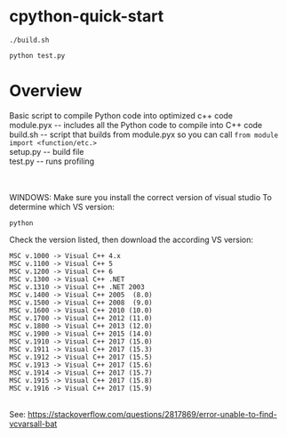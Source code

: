 # cpython-quick-start
```
./build.sh
```
```
python test.py
```

# Overview

Basic script to compile Python code into optimized c++ code
<br/>module.pyx  --  includes all the Python code to compile into C++ code
<br/>build.sh    --  script that builds from module.pyx so you can call `from module import <function/etc.>`
<br/>setup.py    --  build file
<br/>test.py     --  runs profiling


<br/><br/>
WINDOWS:
Make sure you install the correct version of visual studio
To determine which VS version:
```
python
```
Check the version listed, then download the according VS version:
```
MSC v.1000 -> Visual C++ 4.x        
MSC v.1100 -> Visual C++ 5          
MSC v.1200 -> Visual C++ 6          
MSC v.1300 -> Visual C++ .NET       
MSC v.1310 -> Visual C++ .NET 2003  
MSC v.1400 -> Visual C++ 2005  (8.0)
MSC v.1500 -> Visual C++ 2008  (9.0)
MSC v.1600 -> Visual C++ 2010 (10.0)
MSC v.1700 -> Visual C++ 2012 (11.0)
MSC v.1800 -> Visual C++ 2013 (12.0)
MSC v.1900 -> Visual C++ 2015 (14.0)
MSC v.1910 -> Visual C++ 2017 (15.0)
MSC v.1911 -> Visual C++ 2017 (15.3)
MSC v.1912 -> Visual C++ 2017 (15.5)
MSC v.1913 -> Visual C++ 2017 (15.6)
MSC v.1914 -> Visual C++ 2017 (15.7)
MSC v.1915 -> Visual C++ 2017 (15.8)
MSC v.1916 -> Visual C++ 2017 (15.9)  
```
<br/> See: https://stackoverflow.com/questions/2817869/error-unable-to-find-vcvarsall-bat
